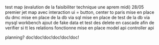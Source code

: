 test map (evalution de la faisibiliter technique une aprem midi) 28/05
premier jet map avec interaction ui = button, center to paris
mise en place du dmc
mise en place de la db via sql
mise en place de test de la db via mysql workbench
ajout de fake data et test des delete en cascade afin de verifier si tt les relations fonctionne
mise en place model api
controller api





planning?
doc!doc!doc!doc!doc!doc!